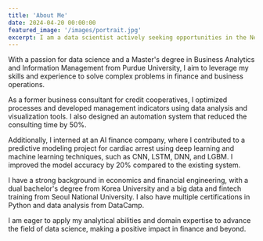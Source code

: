 ```yaml
---
title: 'About Me'
date: 2024-04-20 00:00:00
featured_image: '/images/portrait.jpg'
excerpt: I am a data scientist actively seeking opportunities in the New York Metropolitan area. I am graduating from Purdue University in August with a Master of Science degree in Business Analytics and Information Management. In my 2 years of experience as a business consultant, I have worked on optimizing processes for credit cooperatives, which involved translating data insights into actionable improvements. Additionally, I gained valuable experience during my internship at an AI finance company, where I worked on refining predictive models for cardiac arrest.
---
```

With a passion for data science and a Master's degree in Business Analytics and Information Management from Purdue University, I aim to leverage my skills and experience to solve complex problems in finance and business operations. 

As a former business consultant for credit cooperatives, I optimized processes and developed management indicators using data analysis and visualization tools. I also designed an automation system that reduced the consulting time by 50%.

Additionally, I interned at an AI finance company, where I contributed to a predictive modeling project for cardiac arrest using deep learning and machine learning techniques, such as CNN, LSTM, DNN, and LGBM. I improved the model accuracy by 20% compared to the existing system.

I have a strong background in economics and financial engineering, with a dual bachelor's degree from Korea University and a big data and fintech training from Seoul National University. I also have multiple certifications in Python and data analysis from DataCamp.

I am eager to apply my analytical abilities and domain expertise to advance the field of data science, making a positive impact in finance and beyond.
